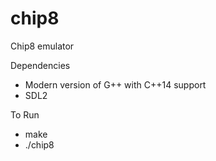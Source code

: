 # chip8
Chip8 emulator

Dependencies
- Modern version of G++ with C++14 support
- SDL2

To Run
- make
- ./chip8 <GAME>
